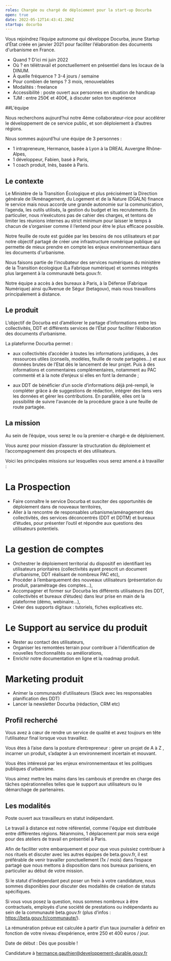 ```yaml
---
roles: Chargée ou chargé de déploiement pour la start-up Docurba
open: true
date: 2022-05-12T14:43:41.206Z
startup: docurba
---
```

Vous rejoindrez l’équipe autonome qui développe Docurba, jeune Startup d’État créée en janvier 2021 pour faciliter l’élaboration des documents d'urbanisme en France. 

* Quand ? D'ici mi juin 2022
* Où ? en télétravail et ponctuellement en présentiel dans les locaux de la DINUM. 
* À quelle fréquence ? 3-4 jours / semaine
* Pour combien de temps ? 3 mois, renouvelables
* Modalités : freelance
* Accessibilité : poste ouvert aux personnes en situation de handicap
* TJM : entre 250€ et 400€, à discuter selon ton expérience

##L'équipe 

Nous recherchons aujourd’hui notre 4ème collaborateur-rice pour accélérer le développement de ce service public, et son déploiement à d’autres régions.

Nous sommes aujourd’hui une équipe de 3 personnes : 

* 1 intrapreneure, Hermance, basée à Lyon à la DREAL Auvergne Rhône-Alpes, 
* 1 développeur, Fabien, basé à Paris, 
* 1 coach produit, Inès, basée à Paris. 


## Le contexte 

Le Ministère de la Transition Écologique et plus précisément la  Direction générale de l’Aménagement, du Logement et de la Nature (DGALN) finance le service mais nous accorde une grande autonomie sur la communication, l’agenda, les outils utilisés, la gestion du budget et les recrutements. En particulier, nous n’exécutons pas de cahier des charges, et tentons de limiter les réunions internes au strict minimum pour laisser le temps à chacun de s’organiser comme il l’entend pour être le plus efficace possible.

Notre feuille de route est guidée par les besoins de nos utilisateurs et par notre objectif partagé de créer une infrastructure numérique publique qui permette de mieux prendre en compte les enjeux environnementaux dans les documents d'urbanisme. 
 
Nous faisons partie de l’incubateur des services numériques du ministère de la Transition écologique (La Fabrique numérique) et sommes intégrés plus largement à la communauté beta.gouv.fr. 

Notre équipe a accès à des bureaux à Paris, à la Défense (Fabrique Numérique) ainsi qu’Avenue de Ségur (betagouv), mais nous travaillons principalement à distance. 

## Le produit 

L’objectif de Docurba est d’améliorer le partage d’informations entre les collectivités, DDT et différents services de l’État pour faciliter l’élaboration des documents d’urbanisme. 

La plateforme Docurba permet : 

* aux collectivités d’accéder à toutes les informations juridiques, à des ressources utiles (conseils, modèles, feuille de route partagées...) et aux données brutes de l’Etat dès le lancement de leur projet. Puis à des informations et commentaires complémentaires, notamment au PAC commenté et à la note d’enjeux si elles en font la demande ;

* aux DDT de bénéficier d’un socle d’informations déjà pré-rempli, le compléter grâce à de suggestions de rédaction, intégrer des liens vers les données et gérer les contributions. En parallèle, elles ont la possibilité de suivre l'avancée de la procédure grace à une feuille de route partagée. 


## La mission 

Au sein de l’équipe, vous serez le ou la premier-e chargé-e de déploiement. 

Vous aurez pour mission d’assurer la structuration du déploiement et l’accompagnement des prospects et des utilisateurs. 

Voici les principales missions sur lesquelles vous serez amené.e à travailler :

# La Prospection 

* Faire connaître le service Docurba et susciter des opportunités de déploiement dans de nouveaux territoires,
* Aller à la rencontre de responsables urbanisme/aménagement des collectivités, des services déconcentrés (DDT et DDTM) et bureaux d’études, pour présenter l’outil et répondre aux questions des utilisateurs potentiels.

# La gestion de comptes 

* Orchestrer le déploiement territorial du dispositif en identifiant les utilisateurs prioritaires (collectivités ayant prescrit un document d’urbanisme, DDT réalisant de nombreux PAC etc), 
* Procéder à l’embarquement des nouveaux utilisateurs (présentation du produit, paramétrage des comptes…),
* Accompagner et former sur Docurba les différents utilisateurs (les DDT, collectivités et bureaux d’études) dans leur prise en main de la plateforme (démo, webinaire…),
* Créer des supports digitaux : tutoriels, fiches explicatives etc. 

# Le Support au service du produit 

* Rester au contact des utilisateurs,
* Organiser les remontées terrain pour contribuer à l’identification de nouvelles fonctionnalités ou améliorations,
* Enrichir notre documentation en ligne et la roadmap produit. 

# Marketing produit 
* Animer la communauté d’utilisateurs (Slack avec les responsables planification des DDT) 
*  Lancer la newsletter Docurba (rédaction, CRM etc)


## Profil recherché

Vous avez à cœur de rendre un service de qualité et avez toujours en tête l’utilisateur final lorsque vous travaillez.

Vous êtes à l’aise dans la posture d’entrepreneur : gérer un projet de A à Z , incarner un produit, s’adapter à un environnement incertain et mouvant.

Vous êtes intéressé par les enjeux environnementaux et les politiques publiques d’urbanisme. 

Vous aimez mettre les mains dans les cambouis et prendre en charge des tâches opérationnelles telles que le support aux utilisateurs ou le démarchage de partenaires. 


## Les modalités

Poste ouvert aux travailleurs en statut indépendant.

Le travail à distance est notre référentiel, comme l'équipe est distribuée entre différentes régions. Néanmoins, 1 déplacement par mois sera exigé pour des ateliers de travail en présentiel à Paris.  

Afin de faciliter votre embarquement et pour que vous puissiez contribuer à nos rituels et discuter avec les autres équipes de beta.gouv.fr, il est préférable de venir travailler ponctuellement (1x / mois) dans l’espace partagé que nous mettons à disposition dans nos bureaux parisiens, en particulier au début de votre mission.

Si le statut d’indépendant peut poser un frein à votre candidature, nous sommes disponibles pour discuter des modalités de création de statuts spécifiques.

Si vous vous posez la question, nous sommes nombreux à être contractuels, employés d’une société de prestations ou indépendants au sein de la communauté beta.gouv.fr (plus d’infos : https://beta.gouv.fr/communaute/).

La rémunération prévue est calculée à partir d’un taux journalier à définir en fonction de votre niveau d’expérience, entre 250 et 400 euros / jour.

Date de début : Dès que possible !

Candidature à hermance.gauthier@developpement-durable.gouv.fr
